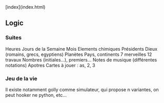 <head>
  <meta http-equiv="content-type" content="text/html; charset=utf-8" />
</head>
[index](index.html)

## Logic

### Suites
Heures
Jours de la Semaine
Mois
Elements chimiques
Présidents
Dieux (romains, grecs, egyptiens)
Planètes
Pays, continents
7 merveilles
12 travaux
Nombres (initiales...), premiers...
Notes de musique (différentes notations)
Apotres
Cartes à jouer : as, 2, 3

### Jeu de la vie
Il existe notamment golly comme simulateur, qui propose n variantes, on peut hooker ne python, etc...
